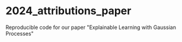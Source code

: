 # 2024_attributions_paper
Reproducible code for our paper "Explainable Learning with Gaussian Processes"
